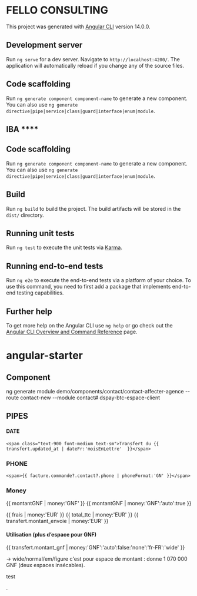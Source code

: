 # FELLO CONSULTING

This project was generated with [Angular CLI](https://github.com/angular/angular-cli) version 14.0.0.

## Development server

Run `ng serve` for a dev server. Navigate to `http://localhost:4200/`. The application will automatically reload if you change any of the source files.

## Code scaffolding

Run `ng generate component component-name` to generate a new component. You can also use `ng generate directive|pipe|service|class|guard|interface|enum|module`.

 
## IBA   ****

## Code scaffolding

Run `ng generate component component-name` to generate a new component. You can also use `ng generate directive|pipe|service|class|guard|interface|enum|module`.

## Build

Run `ng build` to build the project. The build artifacts will be stored in the `dist/` directory.

## Running unit tests

Run `ng test` to execute the unit tests via [Karma](https://karma-runner.github.io).

## Running end-to-end tests

Run `ng e2e` to execute the end-to-end tests via a platform of your choice. To use this command, you need to first add a package that implements end-to-end testing capabilities.

## Further help

To get more help on the Angular CLI use `ng help` or go check out the [Angular CLI Overview and Command Reference](https://angular.io/cli) page.
# angular-starter


 


## Component
ng generate module demo/components/contact/contact-affecter-agence --route contact-new --module contact# dspay-btc-espace-client

## PIPES 
#### DATE 
`<span class="text-900 font-medium text-sm">Transfert du {{ transfert.updated_at | dateFr:'moisEnLettre'  }}</span>`

### PHONE 
`<span>{{ facture.commande?.contact?.phone | phoneFormat:'GN' }}</span>`

### Money 
<!-- GNF -->
{{ montantGNF | money:'GNF' }}            <!-- ex : 1 070 000 GNF -->
{{ montantGNF | money:'GNF':'auto':true }}<!-- ex : 1,1 M GNF (compact) -->

<!-- EUR -->
{{ frais | money:'EUR' }}                 <!-- ex : 12,50 € -->
{{ total_ttc | money:'EUR' }}             <!-- ex : 128,40 € -->
{{ transfert.montant_envoie | money:'EUR' }}

#### Utilisation (plus d’espace pour GNF)
{{ transfert.montant_gnf | money:'GNF':'auto':false:'none':'fr-FR':'wide' }}

→ wide/normal/em/figure c'est pour espace de montant : donne 1 070 000 GNF (deux espaces insécables).

test
 
. 
